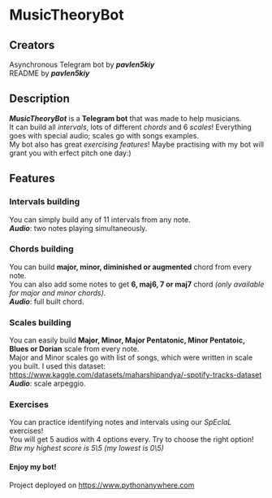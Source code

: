 # MusicTheoryBot  
## Creators
Asynchronous Telegram bot by ***pavlen5kiy***  
README by ***pavlen5kiy***
  
## Description
***MusicTheoryBot*** is a **Telegram bot** that was made to help musicians.   
It can build all *intervals*, lots of different *chords* and 6 *scales*! Everything goes with special audio; scales go with songs examples.   
My bot also has great *exercising features*! Maybe practising with my bot will grant you with erfect pitch one day:)  

## Features
### Intervals building
You can simply build any of 11 intervals from any note.  
***Audio***: two notes playing simultaneously.  

### Chords building
You can build **major, minor, diminished or augmented** chord from every note.   
You can also add some notes to get **6, maj6, 7 or maj7** chord *(only available for major and minor chords).*  
***Audio***: full built chord.  

### Scales building
You can easily build **Major, Minor, Major Pentatonic, Minor Pentatoic, Blues or Dorian** scale from every note.  
Major and Minor scales go with list of songs, which were written in scale you built. I used this dataset:   
https://www.kaggle.com/datasets/maharshipandya/-spotify-tracks-dataset  
***Audio***: scale arpeggio.

### Exercises
You can practice identifying notes and intervals using our *SpEcIaL* exercises!  
You will get 5 audios with 4 options every. Try to choose the right option!  
*Btw my highest score is 5\5 (my lowest is 0\5)*

#### Enjoy my bot!
  
Project deployed on https://www.pythonanywhere.com
